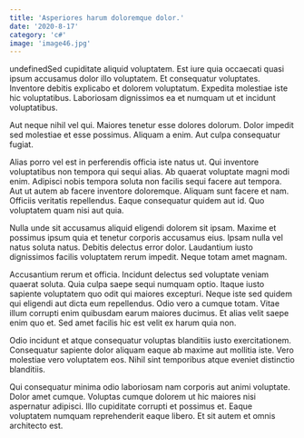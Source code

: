 ```yaml
---
title: 'Asperiores harum doloremque dolor.'
date: '2020-8-17'
category: 'c#'
image: 'image46.jpg'
---
```


undefinedSed cupiditate aliquid voluptatem. Est iure quia occaecati quasi ipsum accusamus dolor illo voluptatem. Et consequatur voluptates. Inventore debitis explicabo et dolorem voluptatum. Expedita molestiae iste hic voluptatibus. Laboriosam dignissimos ea et numquam ut et incidunt voluptatibus.
 Aut neque nihil vel qui. Maiores tenetur esse dolores dolorum. Dolor impedit sed molestiae et esse possimus. Aliquam a enim. Aut culpa consequatur fugiat.
 Alias porro vel est in perferendis officia iste natus ut. Qui inventore voluptatibus non tempora qui sequi alias. Ab quaerat voluptate magni modi enim. Adipisci nobis tempora soluta non facilis sequi facere aut tempora.
Aut ut autem ab facere inventore doloremque. Aliquam sunt facere et nam. Officiis veritatis repellendus. Eaque consequatur quidem aut id. Quo voluptatem quam nisi aut quia.
 Nulla unde sit accusamus aliquid eligendi dolorem sit ipsam. Maxime et possimus ipsum quia et tenetur corporis accusamus eius. Ipsam nulla vel natus soluta natus. Debitis delectus error dolor. Laudantium iusto dignissimos facilis voluptatem rerum impedit. Neque totam amet magnam.
 Accusantium rerum et officia. Incidunt delectus sed voluptate veniam quaerat soluta. Quia culpa saepe sequi numquam optio. Itaque iusto sapiente voluptatem quo odit qui maiores excepturi.
Neque iste sed quidem qui eligendi aut dicta eum repellendus. Odio vero a cumque totam. Vitae illum corrupti enim quibusdam earum maiores ducimus. Et alias velit saepe enim quo et. Sed amet facilis hic est velit ex harum quia non.
 Odio incidunt et atque consequatur voluptas blanditiis iusto exercitationem. Consequatur sapiente dolor aliquam eaque ab maxime aut mollitia iste. Vero molestiae vero voluptatem eos. Nihil sint temporibus atque eveniet distinctio blanditiis.
 Qui consequatur minima odio laboriosam nam corporis aut animi voluptate. Dolor amet cumque. Voluptas cumque dolorem ut hic maiores nisi aspernatur adipisci. Illo cupiditate corrupti et possimus et. Eaque voluptatem numquam reprehenderit eaque libero. Et sit autem et omnis architecto est.


